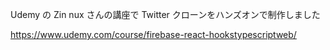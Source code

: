 Udemy の Zin nux さんの講座で Twitter クローンをハンズオンで制作しました

<https://www.udemy.com/course/firebase-react-hookstypescriptweb/>
